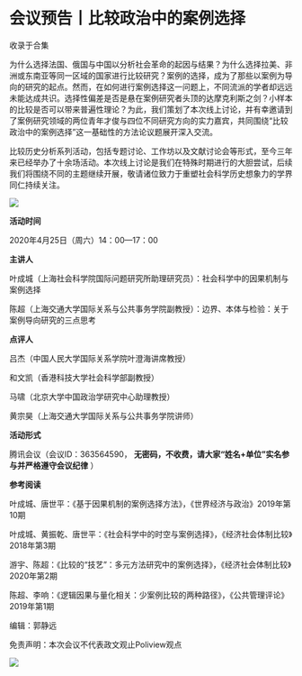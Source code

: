 # 会议预告丨比较政治中的案例选择


收录于合集

为什么选择法国、俄国与中国以分析社会革命的起因与结果？为什么选择拉美、非洲或东南亚等同一区域的国家进行比较研究？案例的选择，成为了那些以案例为导向的研究的起点。然而，在如何进行案例选择这一问题上，不同流派的学者却远远未能达成共识。选择性偏差是否是悬在案例研究者头顶的达摩克利斯之剑？小样本的比较是否可以带来普遍性理论？为此，我们策划了本次线上讨论，并有幸邀请到了案例研究领域的两位青年才俊与四位不同研究方向的实力嘉宾，共同围绕“比较政治中的案例选择”这一基础性的方法论议题展开深入交流。  

  

比较历史分析系列活动，包括专题讨论、工作坊以及文献讨论会等形式，至今三年来已经举办了十余场活动。本次线上讨论是我们在特殊时期进行的大胆尝试，后续我们将围绕不同的主题继续开展，敬请诸位致力于重塑社会科学历史想象力的学界同仁持续关注。

  

![](/images/314/2.jpeg)

  

  
  

  

  

  

 **活动时间**  

  

2020年4月25日（周六）14：00—17：00

  

  

 **主讲人**

  

叶成城（上海社会科学院国际问题研究所助理研究员）：社会科学中的因果机制与案例选择

  

陈超（上海交通大学国际关系与公共事务学院副教授）：边界、本体与检验：关于案例导向研究的三点思考

  

  

 **点评人**  

  

吕杰（中国人民大学国际关系学院叶澄海讲席教授）

  

和文凯（香港科技大学社会科学部副教授）  

  

马啸（北京大学中国政治学研究中心助理教授）

  

黄宗昊（上海交通大学国际关系与公共事务学院讲师）

  

  

 **活动形式**  

  

腾讯会议（会议ID：363564590， **无密码，不收费，请大家“姓名+单位”实名参与并严格遵守会议纪律** ）

  

  

 **参考阅读**

  

叶成城、唐世平：《基于因果机制的案例选择方法》，《世界经济与政治》2019年第10期

  

叶成城、黄振乾、唐世平：《社会科学中的时空与案例选择》，《经济社会体制比较》2018年第3期

  

游宇、陈超：《比较的“技艺”：多元方法研究中的案例选择》，《经济社会体制比较》2020年第2期

  

陈超、李响：《逻辑因果与量化相关：少案例比较的两种路径》，《公共管理评论》2019年第1期

  

编辑：郭静远

免责声明：本次会议不代表政文观止Poliview观点

  

![](/images/314/3.jpeg)

  

